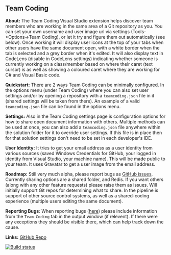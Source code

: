 Team Coding
--

**About:** The Team Coding Visual Studio extension helps discover team members who are working in the same area of a Git repository as you. You can set your own username and user image url via settings (Tools->Options->Team Coding), or let it try and figure them out automatically (see below). Once working it will display user icons at the top of your tabs when other users have the same document open, with a white border when the tab is selected and a grey border when it's edited. It will also display text in CodeLens (disable in CodeLens settings) indicating whether someone is currently working on a class/member based on where their caret (text cursor) is as well as showing a coloured caret where they are working for C# and Visual Basic code.

**Quickstart:** There are 2 ways Team Coding can be minimally configured.
In the options menu (under Team Coding) where you can also set user settings and/or
by opening a repository with a `teamcoding.json` file in it (shared settings will be taken from there).
An example of a valid `teamcoding.json` file can be found in the options menu.

**Settings:** Also in the Team Coding settings page is configuration options for how to share open document information with others. Multiple methods can be used at once, you can also add a `teamcoding.json` file anywhere within the solution folder for it to override user settings. If this file is in place then for that solution settings don't need to be set in each developer's IDE.

**User Identity:** It tries to get your email address as a user identity from various sources (saved Windows Credentials for GitHub, your logged in identity from Visual Studio, your machine name). This will be made public to your team. It uses Gravatar to get a user image from the email address.

**Roadmap:** Still very much alpha, please report bugs as [GitHub issues](https://github.com/georgeduckett/TeamCoding/issues). Currently sharing options are a shared folder, and Redis. If you want others (along with any other feature requests) please raise them as issues. Will initially support Git repos for determining what to share. In the pipeline is support of other source control systems, as well as a shared-coding experience (multiple users editing the same document).

**Reporting Bugs**: When reporting bugs ([here](https://github.com/georgeduckett/TeamCoding/issues)) please include information from the `Team Coding` tab in the output window (if relevent). If there were any exceptions they should be visible there, which can help track down the cause.

**Links:** [GitHub Repo](https://github.com/georgeduckett/TeamCoding/)

[![Build status](https://ci.appveyor.com/api/projects/status/vqgmu9893sxn3p7m?svg=true)](https://ci.appveyor.com/project/georgeduckett/teamcoding)